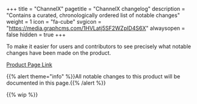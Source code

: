 +++
title = "ChannelX"
pagetitle = "ChannelX changelog"
description = "Contains a curated, chronologically ordered list of notable changes"
weight = 1
icon = "fa-cube"
svgicon = "https://media.graphcms.com/1HVLatj5SF2WZpID4S6X"
alwaysopen = false
hidden = true
+++

To make it easier for users and contributors to see precisely what notable changes have been made on the product.

[Product Page Link](https://www.travelgatex.com/products/channelx)

{{% alert theme="info" %}}All notable changes to this product will be documented in this page.{{% /alert %}}

{{% wip %}}
